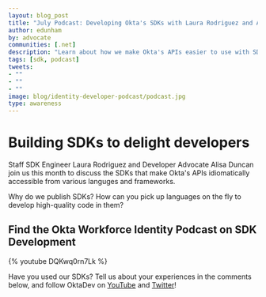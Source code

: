 ```yaml
---
layout: blog_post
title: "July Podcast: Developing Okta's SDKs with Laura Rodriguez and Alisa Duncan"
author: edunham
by: advocate
communities: [.net]
description: "Learn about how we make Okta's APIs easier to use with SDKs!"
tags: [sdk, podcast]
tweets:
- ""
- ""
- ""
image: blog/identity-developer-podcast/podcast.jpg
type: awareness
---
```


# Building SDKs to delight developers

Staff SDK Engineer Laura Rodriguez and Developer Advocate Alisa Duncan join us this month to discuss the SDKs that make Okta's APIs idiomatically accessible from various languges and frameworks. 

Why do we publish SDKs? How can you pick up languages on the fly to develop high-quality code in them? 

## Find the Okta Workforce Identity Podcast on SDK Development

{% youtube DQKwq0rn7Lk %}

Have you used our SDKs? Tell us about your experiences in the comments below, and follow OktaDev on [YouTube](https://www.youtube.com/@OktaDev) and [Twitter](https://twitter.com/oktadev)! 
